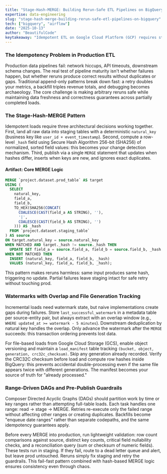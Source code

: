 ```yaml
---
title: "Stage-Hash-MERGE: Building Rerun-Safe ETL Pipelines on BigQuery"
expertise: data-engineering
slug: "stage-hash-merge-building-rerun-safe-etl-pipelines-on-bigquery"
tech: ["bigquery", "airflow"]
date: "2025-10-13"
author: "BeautifulCode"
keytakeaway: "Idempotent ETL on Google Cloud Platform (GCP) requires staging with deterministic hashes, overlapping watermarks committed only after successful publish, file generation tracking via manifests, range-driven task design, and validation guardrails before production writes, making arbitrary reruns and backfills safe by construction."
---
```


### The Idempotency Problem in Production ETL

Production data pipelines fail: network hiccups, API timeouts, downstream schema changes. The real test of pipeline maturity isn't whether failures happen, but whether reruns produce correct results without duplicates or gaps. Traditional append-only patterns break down fast: a retry doubles your metrics, a backfill triples revenue totals, and debugging becomes archaeology. The core challenge is making arbitrary reruns safe while maintaining data freshness and correctness guarantees across partially completed loads.

### The Stage-Hash-MERGE Pattern

Idempotent loads require three architectural decisions working together. First, land all raw data into staging tables with a deterministic `natural_key` (business key like `user_id + event_timestamp`). Second, compute a row-level `_hash` field using Secure Hash Algorithm 256-bit (SHA256) of normalized, sorted field values: this becomes your change detection mechanism. Third, publish via a single `MERGE` statement that updates when hashes differ, inserts when keys are new, and ignores exact duplicates.

#### Artifact: Core MERGE Logic

```sql
MERGE `project.dataset.prod_table` AS target
USING (
  SELECT
    natural_key,
    field_a,
    field_b,
    TO_HEX(SHA256(CONCAT(
      COALESCE(CAST(field_a AS STRING), ''),
      '|',
      COALESCE(CAST(field_b AS STRING), '')
    ))) AS _hash
  FROM `project.dataset.staging_table`
) AS source
ON target.natural_key = source.natural_key
WHEN MATCHED AND target._hash != source._hash THEN
  UPDATE SET field_a = source.field_a, field_b = source.field_b, _hash = source._hash
WHEN NOT MATCHED THEN
  INSERT (natural_key, field_a, field_b, _hash)
  VALUES (natural_key, field_a, field_b, _hash);
```

This pattern makes reruns harmless: same input produces same hash, triggering no update. Partial failures leave staging intact for safe retry without touching prod.

### Watermarks with Overlap and File Generation Tracking

Incremental loads need watermark state, but naive implementations create gaps during failures. Store `last_successful_watermark` in a metadata table per source-entity pair, but always extract with an overlap window (e.g., `WHERE updated_at >= watermark - 5 minutes`). Downstream deduplication by natural key handles the overlap. Only advance the watermark after the `MERGE` succeeds: this transaction ordering prevents lost data.

For file-based loads from Google Cloud Storage (GCS), enable object versioning and maintain a `load_manifest` table tracking `(bucket, object, generation, crc32c_checksum)`. Skip any generation already recorded. Verify the CRC32C checksum before load and compute row hashes inside BigQuery: this prevents accidental double-processing even if the same file appears twice with different generations. The manifest becomes your source of truth for "already processed."

### Range-Driven DAGs and Pre-Publish Guardrails

Composer Directed Acyclic Graphs (DAGs) should partition work by time or key ranges rather than attempting full-table loads. Each task handles one range: read → stage → MERGE. Retries re-execute only the failed range without affecting other ranges or creating duplicates. Backfills become "enqueue date ranges" rather than separate codepaths, and the same idempotency guarantees apply.

Before every MERGE into production, run lightweight validation: row count comparisons against source, distinct key counts, critical field nullability checks, and a reconciliation query (sum or checksum of numeric fields). These tests run in staging. If they fail, route to a dead letter queue and alert, but leave prod untouched. Reruns simply fix staging and retry the guardrails. This fail-fast pattern combined with hash-based MERGE logic ensures consistency even through chaos.
